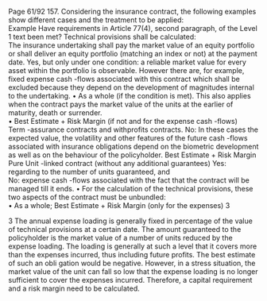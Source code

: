  
Page 61/92 
157. Considering the insurance contract, the following examples show different cases and the 
treatment to be applied:  
Example  Have requirements in Article 77(4), 
second paragraph, of the Level 1 
text been met?  Technical provisions shall be 
calculated:  
The insurance 
undertaking shall pay the market value of an equity portfolio or shall deliver an equity portfolio (matching an index or not) at the 
payment date.  Yes, but only under one condition: a 
reliable market value for every asset within the portfolio is observable. However there are, for example, fixed expense cash -flows associated 
with this contract which shall be excluded because they depend on 
the development of magnitudes 
internal to the undertaking.  • As a whole (if the condition 
is met). This also applies when the contract pays the market 
value of the units at the 
earlier of maturity, death or surrender.  
• Best Estimate + Risk Margin 
(if not and for the expense cash -flows)  
Term -assurance 
contracts and withprofits contracts.  No: In these cases the expected 
value, the volatility and other features of the future cash -flows 
associated with insurance obligations depend on the biometric development as well as on the 
behaviour of the policyholder.  Best Estimate + Risk Margin  
Pure Unit -linked 
contract (without any 
additional guarantees)  Yes: regarding to the number of units 
guaranteed, and  
No:  expense cash -flows associated 
with the fact that the contract will be managed till it ends. • For the calculation of the 
technical provisions, these two aspects of the contract 
must be unbundled:  
• As a whole; Best Estimate + 
Risk Margin (only for the expenses)
3 
 
3 The annual expense loading is generally fixed in percentage of the value of technical provisions at a certain date. The amount 
guaranteed to the policyholder is the market value of a number of units reduced by the expense loading. The loading is generally  at 
such a level that it covers more than the expenses incurred, thus including future profits. The best estimate of such an obli gation 
would be negative. However, in a stress situation, the market value of the unit can fall so low that the expense loading  is no longer 
sufficient to cover the expenses incurred. Therefore, a capital requirement and a risk margin need to be calculated.  
